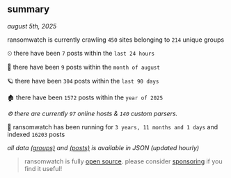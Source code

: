
## summary
_august 5th, 2025_

ransomwatch is currently crawling `450` sites belonging to `214` unique groups

⏲ there have been `7` posts within the `last 24 hours`

🦈 there have been `9` posts within the `month of august`

🪐 there have been `304` posts within the `last 90 days`

🏚 there have been `1572` posts within the `year of 2025`

_⚙️ there are currently `97` online hosts & `140` custom parsers._

🦕 ransomwatch has been running for `3 years, 11 months and 1 days` and indexed `16203` posts

_all data  [(groups)](http://ransomwhat.telemetry.ltd/groups) and [(posts)](http://ransomwhat.telemetry.ltd/posts) is available in JSON (updated hourly)_

> ransomwatch is fully [open source](https://github.com/joshhighet/ransomwatch#ransomwatch--). please consider [sponsoring](https://github.com/sponsors/joshhighet) if you find it useful!
